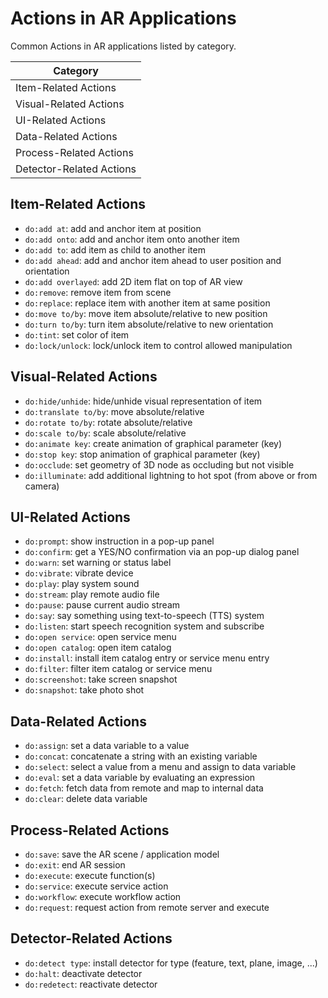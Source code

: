 # Actions in AR Applications

Common Actions in AR applications listed by category.

|Category|
|---|
|Item-Related Actions|
|Visual-Related Actions|
|UI-Related Actions|
|Data-Related Actions|
|Process-Related Actions|
|Detector-Related Actions|

## Item-Related Actions
* `do:add at`: add and anchor item at position
* `do:add onto`: add and anchor item onto another item
* `do:add to`: add item as child to another item
* `do:add ahead`: add and anchor item ahead to user position and orientation
* `do:add overlayed`: add 2D item flat on top of AR view
* `do:remove`: remove item from scene
* `do:replace`: replace item with another item at same position
* `do:move to/by`: move item absolute/relative to new position
* `do:turn to/by`: turn item absolute/relative to new orientation
* `do:tint`: set color of item
* `do:lock/unlock`: lock/unlock item to control allowed manipulation

## Visual-Related Actions

* `do:hide/unhide`: hide/unhide visual representation of item 
* `do:translate to/by`: move absolute/relative 
* `do:rotate to/by`: rotate absolute/relative 
* `do:scale to/by`: scale absolute/relative 
* `do:animate key`: create animation of graphical parameter (key) 
* `do:stop key`: stop animation of graphical parameter (key) 
* `do:occlude`: set geometry of 3D node as occluding but not visible 
* `do:illuminate`: add additional lightning to hot spot (from above or from camera)

## UI-Related Actions

* `do:prompt`: show instruction in a pop-up panel 
* `do:confirm`: get a YES/NO confirmation via an pop-up dialog panel 
* `do:warn`: set warning or status label 
* `do:vibrate`: vibrate device 
* `do:play`: play system sound 
* `do:stream`: play remote audio file 
* `do:pause`: pause current audio stream 
* `do:say`: say something using text-to-speech (TTS) system 
* `do:listen`: start speech recognition system and subscribe 
* `do:open service`: open service menu 
* `do:open catalog`: open item catalog 
* `do:install`: install item catalog entry or service menu entry 
* `do:filter`: filter item catalog or service menu 
* `do:screenshot`: take screen snapshot 
* `do:snapshot`: take photo shot

## Data-Related Actions

* `do:assign`: set a data variable to a value 
* `do:concat`: concatenate a string with an existing variable 
* `do:select`: select a value from a menu and assign to data variable 
* `do:eval`: set a data variable by evaluating an expression 
* `do:fetch`: fetch data from remote and map to internal data 
* `do:clear`: delete data variable

## Process-Related Actions

* `do:save`: save the AR scene / application model 
* `do:exit`: end AR session 
* `do:execute`: execute function(s) 
* `do:service`: execute service action 
* `do:workflow`: execute workflow action 
* `do:request`: request action from remote server and execute

## Detector-Related Actions

* `do:detect type`: install detector for type (feature, text, plane, image, ...) 
* `do:halt`: deactivate detector 
* `do:redetect`: reactivate detector